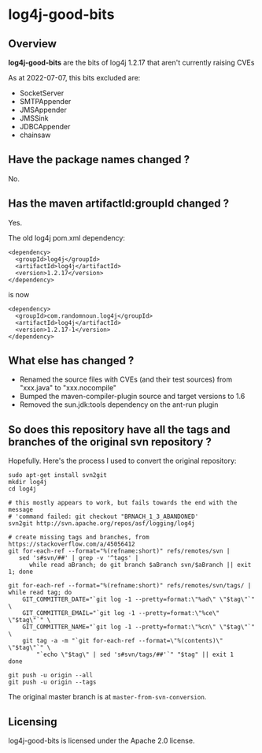 
# log4j-good-bits

## Overview

**log4j-good-bits** are the bits of log4j 1.2.17 that aren't currently raising CVEs

As at 2022-07-07, this bits excluded are:

* SocketServer
* SMTPAppender
* JMSAppender
* JMSSink
* JDBCAppender
* chainsaw

## Have the package names changed ?

No.

## Has the maven artifactId:groupId changed ?

Yes.

The old log4j pom.xml dependency:
```
<dependency>
  <groupId>log4j</groupId>
  <artifactId>log4j</artifactId>
  <version>1.2.17</version>
</dependency>
```  

is now
```
<dependency>
  <groupId>com.randomnoun.log4j</groupId>
  <artifactId>log4j</artifactId>
  <version>1.2.17-1</version>
</dependency>  
```  

## What else has changed ?

* Renamed the source files with CVEs (and their test sources) from "xxx.java" to "xxx.nocompile"
* Bumped the maven-compiler-plugin source and target versions to 1.6
* Removed the sun.jdk:tools dependency on the ant-run plugin


## So does this repository have all the tags and branches of the original svn repository ?

Hopefully. Here's the process I used to convert the original repository:

```
sudo apt-get install svn2git
mkdir log4j
cd log4j

# this mostly appears to work, but fails towards the end with the message
# 'command failed: git checkout "BRNACH_1_3_ABANDONED'
svn2git http://svn.apache.org/repos/asf/logging/log4j

# create missing tags and branches, from https://stackoverflow.com/a/45056412
git for-each-ref --format="%(refname:short)" refs/remotes/svn |
   sed 's#svn/##' | grep -v '^tags' |
      while read aBranch; do git branch $aBranch svn/$aBranch || exit 1; done
      
git for-each-ref --format="%(refname:short)" refs/remotes/svn/tags/ |
while read tag; do
    GIT_COMMITTER_DATE="`git log -1 --pretty=format:\"%ad\" \"$tag\"`" \
    GIT_COMMITTER_EMAIL="`git log -1 --pretty=format:\"%ce\" \"$tag\"`" \
    GIT_COMMITTER_NAME="`git log -1 --pretty=format:\"%cn\" \"$tag\"`" \
    git tag -a -m "`git for-each-ref --format=\"%(contents)\" \"$tag\"`" \
        "`echo \"$tag\" | sed 's#svn/tags/##'`" "$tag" || exit 1
done

git push -u origin --all
git push -u origin --tags
```

The original master branch is at `master-from-svn-conversion`.

## Licensing

log4j-good-bits is licensed under the Apache 2.0 license.
